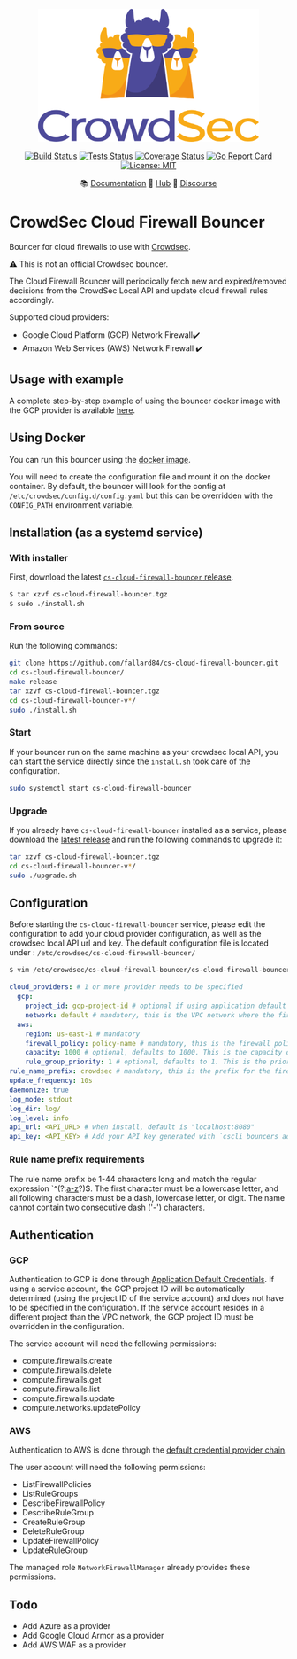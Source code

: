<p align="center">
<a href="https://github.com/crowdsecurity/crowdsec"><img src="https://github.com/crowdsecurity/crowdsec/raw/master/docs/assets/images/crowdsec_logo.png" alt="CrowdSec" title="CrowdSec" width="400" height="240" style="max-width:100%;"></a>
</p>
<p align="center">
<a href='https://github.com/fallard84/cs-cloud-firewall-bouncer/actions?query=workflow%3Abuild'><img src='https://github.com/fallard84/cs-cloud-firewall-bouncer/workflows/build/badge.svg' alt='Build Status' /></a>
<a href='https://github.com/fallard84/cs-cloud-firewall-bouncer/actions?query=branch%3Amain+workflow%3Atests'><img src='https://github.com/fallard84/cs-cloud-firewall-bouncer/workflows/tests/badge.svg?branch=main' alt='Tests Status' /></a>
<a href='https://coveralls.io/github/fallard84/cs-cloud-firewall-bouncer?branch=main'><img src='https://coveralls.io/repos/github/fallard84/cs-cloud-firewall-bouncer/badge.svg?branch=main' alt='Coverage Status' /></a>
<a href='https://goreportcard.com/report/github.com/fallard84/cs-cloud-firewall-bouncer'><img src='https://goreportcard.com/badge/github.com/fallard84/cs-cloud-firewall-bouncer' alt='Go Report Card' /></a>
<a href='https://opensource.org/licenses/MIT'><img src='https://img.shields.io/badge/License-MIT-yellow.svg' alt='License: MIT' /></a>

</p>

<p align="center">
&#x1F4DA; <a href="#installation-as-a-systemd-service">Documentation</a>
&#x1F4A0; <a href="https://hub.crowdsec.net">Hub</a>
&#128172; <a href="https://discourse.crowdsec.net">Discourse </a>
</p>

# CrowdSec Cloud Firewall Bouncer

Bouncer for cloud firewalls to use with [Crowdsec](https://github.com/crowdsecurity/crowdsec).

:warning: This is not an official Crowdsec bouncer.

The Cloud Firewall Bouncer will periodically fetch new and expired/removed decisions from the CrowdSec Local API and update cloud firewall rules accordingly.

Supported cloud providers:

- Google Cloud Platform (GCP) Network Firewall:heavy_check_mark:
- Amazon Web Services (AWS) Network Firewall :heavy_check_mark:

## Usage with example

A complete step-by-step example of using the bouncer docker image with the GCP provider is available [here](docs/example-gcp.md).

## Using Docker

You can run this bouncer using the [docker image](https://hub.docker.com/r/fallard/cs-cloud-firewall-bouncer).

You will need to create the configuration file and mount it on the docker container. By default, the bouncer will look for the config at `/etc/crowdsec/config.d/config.yaml` but this can be overridden with the `CONFIG_PATH` environment variable.

## Installation (as a systemd service)

### With installer

First, download the latest [`cs-cloud-firewall-bouncer` release](https://github.com/fallard84/cs-cloud-firewall-bouncer/releases).

```sh
$ tar xzvf cs-cloud-firewall-bouncer.tgz
$ sudo ./install.sh
```

### From source

Run the following commands:

```bash
git clone https://github.com/fallard84/cs-cloud-firewall-bouncer.git
cd cs-cloud-firewall-bouncer/
make release
tar xzvf cs-cloud-firewall-bouncer.tgz
cd cs-cloud-firewall-bouncer-v*/
sudo ./install.sh
```

### Start

If your bouncer run on the same machine as your crowdsec local API, you can start the service directly since the `install.sh` took care of the configuration.

```sh
sudo systemctl start cs-cloud-firewall-bouncer
```

### Upgrade

If you already have `cs-cloud-firewall-bouncer` installed as a service, please download the [latest release](https://github.com/fallard84/cs-cloud-firewall-bouncer/releases) and run the following commands to upgrade it:

```bash
tar xzvf cs-cloud-firewall-bouncer.tgz
cd cs-cloud-firewall-bouncer-v*/
sudo ./upgrade.sh
```

## Configuration

Before starting the `cs-cloud-firewall-bouncer` service, please edit the configuration to add your cloud provider configuration, as well as the crowdsec local API url and key.
The default configuration file is located under : `/etc/crowdsec/cs-cloud-firewall-bouncer/`

```sh
$ vim /etc/crowdsec/cs-cloud-firewall-bouncer/cs-cloud-firewall-bouncer.yaml
```

```yaml
cloud_providers: # 1 or more provider needs to be specified
  gcp:
    project_id: gcp-project-id # optional if using application default credentials, will override project id of the application default credentials
    network: default # mandatory, this is the VPC network where the firewall rules will be created
  aws:
    region: us-east-1 # mandatory
    firewall_policy: policy-name # mandatory, this is the firewall policy which will contain the rule group. The firewall policy must exist.
    capacity: 1000 # optional, defaults to 1000. This is the capacity of the rule group that the bouncer will create.
    rule_group_priority: 1 # optional, defaults to 1. This is the priority of the rule group in the firewall policy.
rule_name_prefix: crowdsec # mandatory, this is the prefix for the firewall rule name(s) to create/update
update_frequency: 10s
daemonize: true
log_mode: stdout
log_dir: log/
log_level: info
api_url: <API_URL> # when install, default is "localhost:8080"
api_key: <API_KEY> # Add your API key generated with `cscli bouncers add --name <bouncer_name>`
```

### Rule name prefix requirements

The rule name prefix be 1-44 characters long and match the regular expression `^(?:[a-z](?:[-a-z0-9]{0,43})?)\$. The first character
must be a lowercase letter, and all following characters must be a dash, lowercase letter, or
digit. The name cannot contain two consecutive dash ('-') characters.

## Authentication

### GCP

Authentication to GCP is done through [Application Default Credentials](https://cloud.google.com/docs/authentication/production). If using a service account, the GCP project ID will be automatically determined (using the project ID of the service account) and does not have to be specified in the configuration. If the service account resides in a different project than the VPC network, the GCP project ID must be overridden in the configuration.

The service account will need the following permissions:

- compute.firewalls.create
- compute.firewalls.delete
- compute.firewalls.get
- compute.firewalls.list
- compute.firewalls.update
- compute.networks.updatePolicy

### AWS

Authentication to AWS is done through the [default credential provider chain](https://docs.aws.amazon.com/sdk-for-go/api/aws/defaults/#CredChain).

The user account will need the following permissions:

- ListFirewallPolicies
- ListRuleGroups
- DescribeFirewallPolicy
- DescribeRuleGroup
- CreateRuleGroup
- DeleteRuleGroup
- UpdateFirewallPolicy
- UpdateRuleGroup

The managed role `NetworkFirewallManager` already provides these permissions.

## Todo

- Add Azure as a provider
- Add Google Cloud Armor as a provider
- Add AWS WAF as a provider

